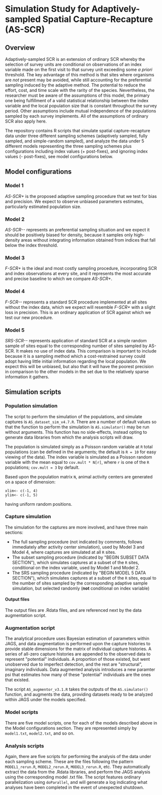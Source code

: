 # Simulation Study for Adaptively-sampled Spatial Capture-Recapture (AS-SCR)

## Overview

Adaptively-sampled SCR is an extension of ordinary SCR whereby the selection of survey units are conditional on observations of an index variable made on the first visit to that survey unit exceeding some *a priori* threshold. The key advantage of this method is that sites where organisms are *not* present may be avoided, while still accounting for the preferential sampling induced by the adaptive method. The potential to reduce the effort, cost, and time scale with the rarity of the species. Nevertheless, the researcher must be aware of the assumptions of this model, the primary one being fulfillment of a valid statistical relationship between the index variable and the local population size that is constant throughout the survey period. Other assumptions include mutual independence of the populations sampled by each survey implements. All of the assumptions of ordinary SCR also apply here.

The repository contains R scripts that simulate spatial capture-recapture data under three different sampling schemes (adaptively sampled, fully sampled, and simple-random sampled), and analyze the data under 5 different models representing the three sampling schemes plus configurations including index values (+ post-fixes), and ignoring index values (- post-fixes), see model configurations below.

## Model configurations

### Model 1 
*AS-SCR+* is the proposed adaptive sampling procedure that we test for bias and precision. We expect to observe unbiased parameters estimates, particularly estimated population size. 

### Model 2
*AS-SCR--* represents an preferential sampling situation and we expect it should be positively biased for density, because it samples only high-density areas without integrating information obtained from indices that fall below the index threshold. 

### Model 3
*F-SCR+* is the ideal and most costly sampling procedure, incorporating SCR and index observations at every site, and it represents the most accurate and precise baseline to which we compare *AS-SCR+*. 

### Model 4
*F-SCR--* represents a standard SCR procedure implemented at all sites without the index data, which we expect will resemble *F-SCR+* with a slight loss in precision. This is an ordinary application of SCR against which we test our new procedure.

### Model 5
*SRS-SCR--* represents application of standard SCR at a simple random sample of sites equal to the corresponding number of sites sampled by AS-SCR. It makes no use of index data. This comparison is important to include because it is a sampling method which a cost-restrained survey could adopt having little initial information regarding the local population. We expect this will be unbiased, but also that it will have the poorest precision in comparison to the other models in the set due to the relatively sparse information it gathers.

## Simulation scripts

### Population simulation

The script to perform the simulation of the populations, and simulate captures is `AS_dataset_sim_v4.7.R`. There are a number of default values so that the function to perform the simulation is `AS.simulator()` may be run without arguments. This function has no side-effects, instead opting to generate data libraries from which the analysis scripts will draw.

The population is simulated simply as a Poisson random variable at `R` total populations (can be defined in the arguments; the default is `R = 10` for easy viewing of the data). The index variable is simulated as a Poisson random variable with the mean equal to `cov.mult * N[r]`, where `r` is one of the `R` populations; `cov.mult = 3` by default.

Based upon the population matrix `N`, animal activity centers are generated on a space of dimension:

```
xlim<- c(-1, 4)
ylim<- c(-1, 5)
```

having uniform random positions.

### Capture simulation 

The simulation for the captures are more involved, and have three main sections:

* The full sampling procedure (not indicated by comments, follows immediately after activity center simulation), used by Model 3 and Model 4, where captures are simulated at all `R` sites.
* The subset sampling procedure (indicated by "BEGIN SUBSET DATA SECTION"), which simulates captures at a subset of the `R` sites, conditional on the index variable, used by Model 1 and Model 2.
* The SRS sampling procedure (indicated by "BEGIN MODEL 5 DATA SECTION"), which simulates captures at a subset of the `R` sites, equal to the number of sites sampled by the corresponding adaptive sample simulation, but selected randomly (**not** conditional on index variable)

#### Output files

The output files are .Rdata files, and are referenced next by the data augmentation script.

### Augmentation script

The analytical procedure uses Bayesian estimation of parameters within JAGS, and data augmentation is performed upon the capture histories to provide stable dimensions for the matrix of individual capture histories. A series of all-zero capture histories are appended to the observed data to represent "potential" individuals. A proportion of those existed, but went unobserved due to imperfect detection, and the rest are "structural", imaginary individuals. Data augmented analysis introduces a new paramter psi that estimates how many of these "potential" individuals are the ones that existed. 

The script `AS_augmentor_v3.1.R` takes the outputs of the `AS.simulator()` function, and augments the data, providing datasets ready to be analyzed within JAGS under the models specified. 

### Model scripts

There are five model scripts, one for each of the models described above in the Model configurations section. They are represented simply by `model1.txt`, `model2.txt`, and so on.

### Analysis scripts

Again, there are five scripts for performing the analysis of the data under each sampling scheme. These are the files following the pattern `MODEL1_rerun.R`, `MODEL2_rerun.R`, `MODEL3_rerun.R`, etc. They automatically extract the data from the .Rdata libraries, and perform the JAGS analysis using the corresponding model .txt file. The script features ordinary parallelization using `doParallel`, and will generate a log indicating what analyses have been completed in the event of unexpected shutdown. 